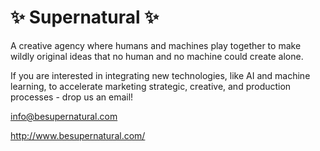 # ✨ Supernatural ✨

A creative agency where humans and machines play together to make wildly original ideas that no human and no machine could create alone.

If you are interested in integrating new technologies, like AI and machine learning, to accelerate marketing strategic, creative, and production processes - drop us an email!

info@besupernatural.com

http://www.besupernatural.com/
